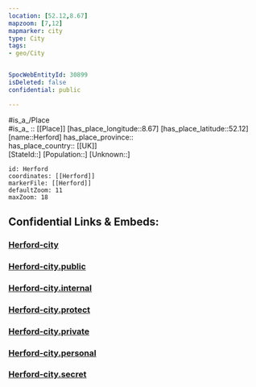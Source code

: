 ```yaml
---
location: [52.12,8.67] 
mapzoom: [7,12] 
mapmarker: city 
type: City
tags:
- geo/City


SpocWebEntityId: 30899
isDeleted: false
confidential: public

---
```

#is_a_/Place  
#is_a_ :: [[Place]] 
[has_place_longitude::8.67] 
[has_place_latitude::52.12] 
[name::Herford] 
has_place_province::  
has_place_country:: [[UK]]  
[StateId::] 
[Population::] 
[Unknown::] 


```leaflet
id: Herford
coordinates: [[Herford]] 
markerFile: [[Herford]] 
defaultZoom: 11 
maxZoom: 18
```


## Confidential Links & Embeds: 

### [Herford-city](/_Standards/Earth/Continent/Europe/Europe~Central/Germany/Germany~West/Nordrhein-Westfalen/counties~NW/Herford/cities~Herford/Herford-city.md) 

### [Herford-city.public](/_public/Earth/Continent/Europe/Europe~Central/Germany/Germany~West/Nordrhein-Westfalen/counties~NW/Herford/cities~Herford/Herford-city.public.md) 

### [Herford-city.internal](/_internal/Earth/Continent/Europe/Europe~Central/Germany/Germany~West/Nordrhein-Westfalen/counties~NW/Herford/cities~Herford/Herford-city.internal.md) 

### [Herford-city.protect](/_protect/Earth/Continent/Europe/Europe~Central/Germany/Germany~West/Nordrhein-Westfalen/counties~NW/Herford/cities~Herford/Herford-city.protect.md) 

### [Herford-city.private](/_private/Earth/Continent/Europe/Europe~Central/Germany/Germany~West/Nordrhein-Westfalen/counties~NW/Herford/cities~Herford/Herford-city.private.md) 

### [Herford-city.personal](/_personal/Earth/Continent/Europe/Europe~Central/Germany/Germany~West/Nordrhein-Westfalen/counties~NW/Herford/cities~Herford/Herford-city.personal.md) 

### [Herford-city.secret](/_secret/Earth/Continent/Europe/Europe~Central/Germany/Germany~West/Nordrhein-Westfalen/counties~NW/Herford/cities~Herford/Herford-city.secret.md)

